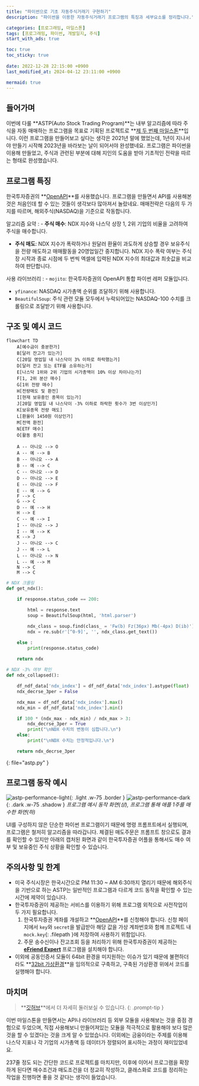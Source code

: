 ```yaml
---
title: "파이썬으로 기초 자동주식거래기 구현하기"
description: "파이썬을 이용한 자동주식거래기 프로그램의 특징과 세부요소를 정리합니다."

categories: [프로그래밍, 마일스톤]
tags: [프로그래밍, 파이썬, 개발일지, 주식]
start_with_ads: true

toc: true
toc_sticky: true
 
date: 2022-12-28 22:15:00 +0900
last_modified_at: 2024-04-12 23:11:00 +0900

mermaid: true
---
```


## **들어가며**

이번에 다룰 **ASTP(Auto Stock Trading Program)**는 내부 알고리즘에 따라 주식을 자동 매매하는 프로그램을 목표로 기획된 프로젝트로 **[제 두 번째 마일스톤](https://hynrng.github.io/categories/%EB%A7%88%EC%9D%BC%EC%8A%A4%ED%86%A4/)**입니다. 이런 프로그램을 만들어보고 싶다는 생각은 2021년 말에 했었는데, 1년이 지나서야 만들기 시작해 2023년을 바라보는 날이 되어서야 완성했네요. 프로그램은 파이썬을 이용해 만들었고, 주식과 관련된 부분에 대해 지인의 도움을 받아 기초적인 전략을 따르는 형태로 완성했습니다.

## **프로그램 특징**

한국투자증권의 **[OpenAPI](https://www.truefriend.com/main/customer/systemdown/OpenAPI.jsp?cmd=TF04ea01200)**를 사용했습니다. 프로그램을 만들면서 API를 사용해본 것은 처음인데 할 수 있는 것들이 생각보다 많아져서 놀랐네요. 매매전략은 다음의 두 가지를 따르며, 해외주식(NASDAQ)을 기준으로 작동합니다.

알고리즘 요약
: - **주식 매수**: NDX 지수와 나스닥 상장 1, 2위 기업의 비율을 고려하여 주식을 매수합니다.
- **주식 매도**: NDX 지수가 폭락하거나 원달러 환율이 과도하게 상승할 경우 보유주식을 전량 매도하고 매매활동을 20영업일간 중지합니다. NDX 지수 폭락 여부는 주식장 시작과 종료 시점에 두 번씩 엑셀에 입력된 NDX 지수의 최대값과 최솟값을 비교하여 판단합니다.

사용 라이브러리
: - `mojito`: 한국투자증권의 OpenAPI 통합 파이썬 레퍼 모듈입니다.
- `yfinance`: NASDAQ 시가총액 순위를 조달하기 위해 사용합니다.
- `BeautifulSoup`: 주식 관련 모듈 모두에서 누락되어있는 NASDAQ-100 수치를 크롤링으로 조달받기 위해 사용합니다.

## **구조 및 예시 코드**

```mermaid
flowchart TD
    A[예수금이 충분한가]
    B[달러 잔고가 있는가]
    C[20일 영업일 내 나스닥이 3% 이하로 하락했는가]
    D[달러 잔고 또는 ETF를 소유하는가]
    E[나스닥 1위와 2위 기업의 시가총액이 10% 이상 차이나는가]
    F[1, 2위 분산 매수]
    G[1위 전량 매수]
    H[전량매도 및 환전]
    I[현재 보유중인 종목이 있는가]
    J[20일 영업일 내 나스닥이 -3% 이하로 하락한 횟수가 3번 이상인가]
    K[보유종목 전량 매도]
    L[환율이 1450원 이상인가]
    M[전액 환전]
    N[ETF 매수]
    O[활동 중지]

    A -- 아니오 --> O
    A -- 예 --> B
    B -- 아니오 --> A
    B -- 예 --> C
    C -- 아니오 --> D
    D -- 아니오 --> E
    E -- 아니오 --> F
    E -- 예 --> G
    F --> C
    G --> C
    D -- 예 --> H
    H --> E
    C -- 예 --> I
    I -- 아니오 --> J
    I -- 예 --> K
    K --> J
    J -- 아니오 --> C
    J -- 예 --> L
    L -- 아니오 --> N
    L -- 예 --> M
    N --> C
    M --> C
```

```python
# NDX 크롤링
def get_ndx():

    if response.status_code == 200:
    
        html = response.text
        soup = BeautifulSoup(html, 'html.parser')

        ndx_class = soup.find(class_ = 'Fw(b) Fz(36px) Mb(-4px) D(ib)')
        ndx = re.sub(r'[^0-9]', '', ndx_class.get_text())

    else :
        print(response.status_code)
    
    return ndx

# NDX -3% 여부 확인
def ndx_collapsed():

    df_ndf_data['ndx_index'] = df_ndf_data['ndx_index'].astype(float)
    ndx_decrse_3per = False

    ndx_max = df_ndf_data['ndx_index'].max()
    ndx_min = df_ndf_data['ndx_index'].min()

    if 100 * (ndx_max - ndx_min) / ndx_max > 3:
        ndx_decrse_3per = True
        print("\nNDX 수치의 변동이 심합니다.\n")
    else:
        print("\nNDX 수치는 안정적입니다.\n")

    return ndx_decrse_3per
```
{: file="astp.py" }

## **프로그램 동작 예시**

![astp-performance-light](/2022-12-28-astp/astp-performance-light.png){: .light .w-75 .border }
![astp-performance-dark](/2022-12-28-astp/astp-performance-dark.png){: .dark .w-75 .shadow }
_프로그램 예시 동작 화면(상), 프로그램 통해 애플 1주를 매수한 화면(하)_

UI를 구성하지 않은 단순한 파이썬 프로그램이기 때문에 명령 프롬프트에서 실행되며, 프로그램은 철저히 알고리즘을 따라갑니다. 체결된 매도주문은 프롬프트 창으로도 결과를 확인할 수 있지만 아래의 캡처된 화면과 같이 한국투자증권 어플을 통해서도 매수 여부 및 보유중인 주식 상황을 확인할 수 있습니다.

## **주의사항 및 한계**

- 미국 주식시장은 한국시간으로 PM 11:30 ~ AM 6:30까지 열리기 때문에 해외주식을 기반으로 하는 ASTP는 일반적인 프로그램과 다르게 코드 동작을 확인할 수 있는 시간에 제약이 있습니다.
- 한국투자증권이 제공하는 서비스를 이용하기 위해 프로그램 외적으로 사전작업이 두 가지 필요합니다.
    1. 한국투자증권 계좌를 개설하고 **[OpenAPI](https://apiportal.koreainvestment.com/intro)**를 신청해야 합니다. 신청 페이지에서 `key`와 `secret`을 발급받아 해당 값을 가상 계좌번호와 함께 프로젝트 내 `mock.key`{: .filepath }에 저장하여 사용하기 위함입니다.
    2. 주문 송수신이나 잔고조회 등을 처리하기 위해 한국투자증권이 제공하는 **[eFriend Expert](https://www.truefriend.com/main/customer/systemdown/OpenAPI.jsp?cmd=TF04ea01200)** 프로그램을 설치해야 합니다.
-  이외에 공동인증서 모듈이 64bit 환경을 미지원하는 이슈가 있기 때문에 불편하더라도 **[32bit 가상환경](https://hynrang.github.io/posts/32bit/)**을 임의적으로 구축하고, 구축된 가상환경 위에서 코드를 실행해야 합니다.

## **마치며**

> **[깃허브](https://github.com/hynrang/ASTP)**에서 더 자세히 둘러보실 수 있습니다.
{: .prompt-tip }

이번 마일스톤을 만들면서는 API나 라이브러리 등 외부 모듈을 사용해보는 것을 중점 경험으로 두었으며, 직접 사용해보니 만들어져있는 모듈을 적극적으로 활용해야 보다 많은 것을 할 수 있겠다는 것을 크게 알 수 있었습니다. 이외에는 금융이라는 주제를 이용해 나스닥 지표나 각 기업의 시가총액 등 데이터가 정렬되어 표시하는 과정이 재미있었네요.

237줄 정도 되는 간단한 코드로 프로젝트를 마치지만, 이후에 이어서 프로그램을 확장하게 된다면 매수조건과 매도조건을 더 정교히 작성하고, 클래스화로 코드를 정리하는 작업을 진행하면 좋을 것 같다는 생각이 들었습니다.